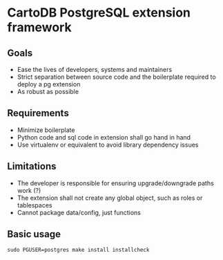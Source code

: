 # CartoDB PostgreSQL extension framework

## Goals
* Ease the lives of developers, systems and maintainers
* Strict separation between source code and the boilerplate required to deploy a pg extension
* As robust as possible

## Requirements
* Minimize boilerplate
* Python code and sql code in extension shall go hand in hand
* Use virtualenv or equivalent to avoid library dependency issues

## Limitations
* The developer is responsible for ensuring upgrade/downgrade paths work (?)
* The extension shall not create any global object, such as roles or tablespaces
* Cannot package data/config, just functions

## Basic usage
```
sudo PGUSER=postgres make install installcheck
```
